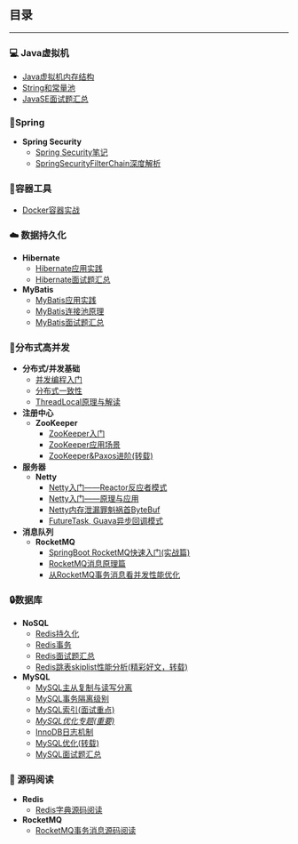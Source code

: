 ## 目录

-----

### :computer: Java虚拟机

* [Java虚拟机内存结构](note/JVM内存区域.md)
* [String和常量池](note/String和常量池的苟且关系.md)
* [JavaSE面试题汇总](note/JavaSE-集合面经.md)

### :leaves:Spring

* **Spring Security**
  * [Spring Security笔记](/note/SpringSecurity解析.md)
  * [SpringSecurityFilterChain深度解析](/note/SpringSecurityFilterChain深度解析.md)

### :wrench:容器工具

* [Docker容器实战](/note/Docker容器技术.md)

### :cloud: 数据持久化

* **Hibernate**
  * [Hibernate应用实践](note/Hibernate应用实践.md)
  * [Hibernate面试题汇总](/note/Hibernate知识点梳理.md)
* **MyBatis**
  * [MyBatis应用实践](note/MyBatis应用实践.md)
  * [MyBatis连接池原理](note/MyBatis连接池.md)
  * [MyBatis面试题汇总](/note/MyBatis面试题总结.md)

### :triangular_flag_on_post:分布式高并发

* **分布式/并发基础**
  * [并发编程入门](note/Java并发.md)
  * [分布式一致性](/note/分布式一致性.md)
  * [ThreadLocal原理与解读](http://www.jasongj.com/java/threadlocal/)
* **注册中心**
  * **ZooKeeper**
    * [ZooKeeper入门](/note/ZooKeeper入门.md)
    * [ZooKeeper应用场景](note/ZooKeeper应用场景.md)
    * [ZooKeeper&Paxos进阶(转载)](https://github.com/Snailclimb/JavaGuide/blob/master/docs/system-design/framework/ZooKeeper-plus.md)
* **服务器**
  * **Netty**
    * [Netty入门——Reactor反应者模式](note/Reactor入门(一).md)
    * [Netty入门——原理与应用](note/Netty原理与基础.md)
    * [Netty内存泄漏罪魁祸首ByteBuf](note/Netty组件之ByteBuf.md)
    * [FutureTask, Guava异步回调模式](/note/异步回调模式.md)
* **消息队列**
  * **RocketMQ**
    * [SpringBoot RocketMQ快速入门(实战篇)](/note/SpringBoot%20RocketMQ快速入门.md)
    * [RocketMQ消息原理篇](/note/RocketMQ消息原理篇.md)
    * [从RocketMQ事务消息看并发性能优化](/note/从RocketMQ事务消息看并发性能优化.md)

### :lock:数据库

* **NoSQL**
  * [Redis持久化](/note/redis持久化.md)
  * [Redis事务](/note/redis事务.md)
  * [Redis面试题汇总](note/Redis面经.md)
  * [Redis跳表skiplist性能分析(精彩好文，转载)](https://juejin.im/post/57fa935b0e3dd90057c50fbc)
* **MySQL**
  * [MySQL主从复制与读写分离](note/MySQL主从复制与读写分离.md)
  * [MySQL事务隔离级别](/note/MySQL事务隔离级别.md)
  * [MySQL索引(面试重点)](/note/MySQL存储与索引.md)
  * [*MySQL优化专题(重要)*](note/MySQL优化专题.md)
  * [InnoDB日志机制](note/InnoDB日志.md)
  * [MySQL优化(转载)](https://mp.weixin.qq.com/s?__biz=Mzg2OTA0Njk0OA==&mid=2247485117&idx=1&sn=92361755b7c3de488b415ec4c5f46d73&chksm=cea24976f9d5c060babe50c3747616cce63df5d50947903a262704988143c2eeb4069ae45420&token=79317275&lang=zh_CN#rd)
  * [MySQL面试题汇总](note/数据库面经.md)

### :closed_book: 源码阅读

* **Redis**
  * [Redis字典源码阅读](doc/redis/redis字典.md)
* **RocketMQ**
  * [RocketMQ事务消息源码阅读](/doc/rocketmq/rocketmq事务消息.md)
